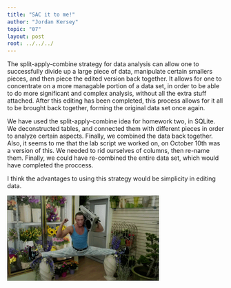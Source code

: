 ```yaml
---
title: "SAC it to me!"
author: "Jordan Kersey"
topic: "07"
layout: post
root: ../../../
---
```




The split-apply-combine strategy for data analysis can allow one to successfully divide up a large piece of data, manipulate certain smallers pieces, and then piece the edited version back together.  It allows for one to concentrate on a more managable portion of a data set, in order to be able to do more significant and complex analysis, without all the extra stuff attached.  After this editing has been completed, this process allows for it all to be brought back together, forming the original data set once again.

We have used the split-apply-combine idea for homework two, in SQLite.  We deconstructed tables, and connected them with different pieces in order to analyze certain aspects.  Finally, we combined the data back together.  Also, it seems to me that the lab script we worked on, on October 10th was a version of this.  We needed to rid ourselves of columns, then re-name them.  Finally, we could have re-combined the entire data set, which would have completed the proccess.

I think the advantages to using this strategy would be simplicity in editing data.


![](images/split.gif)


